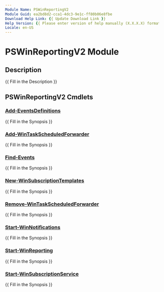 ```yaml
---
Module Name: PSWinReportingV2
Module Guid: ea2bd8d2-cca1-4dc3-9e1c-ff80b06e8fbe
Download Help Link: {{ Update Download Link }}
Help Version: {{ Please enter version of help manually (X.X.X.X) format }}
Locale: en-US
---
```


# PSWinReportingV2 Module
## Description
{{ Fill in the Description }}

## PSWinReportingV2 Cmdlets
### [Add-EventsDefinitions](Add-EventsDefinitions.md)
{{ Fill in the Synopsis }}

### [Add-WinTaskScheduledForwarder](Add-WinTaskScheduledForwarder.md)
{{ Fill in the Synopsis }}

### [Find-Events](Find-Events.md)
{{ Fill in the Synopsis }}

### [New-WinSubscriptionTemplates](New-WinSubscriptionTemplates.md)
{{ Fill in the Synopsis }}

### [Remove-WinTaskScheduledForwarder](Remove-WinTaskScheduledForwarder.md)
{{ Fill in the Synopsis }}

### [Start-WinNotifications](Start-WinNotifications.md)
{{ Fill in the Synopsis }}

### [Start-WinReporting](Start-WinReporting.md)
{{ Fill in the Synopsis }}

### [Start-WinSubscriptionService](Start-WinSubscriptionService.md)
{{ Fill in the Synopsis }}

